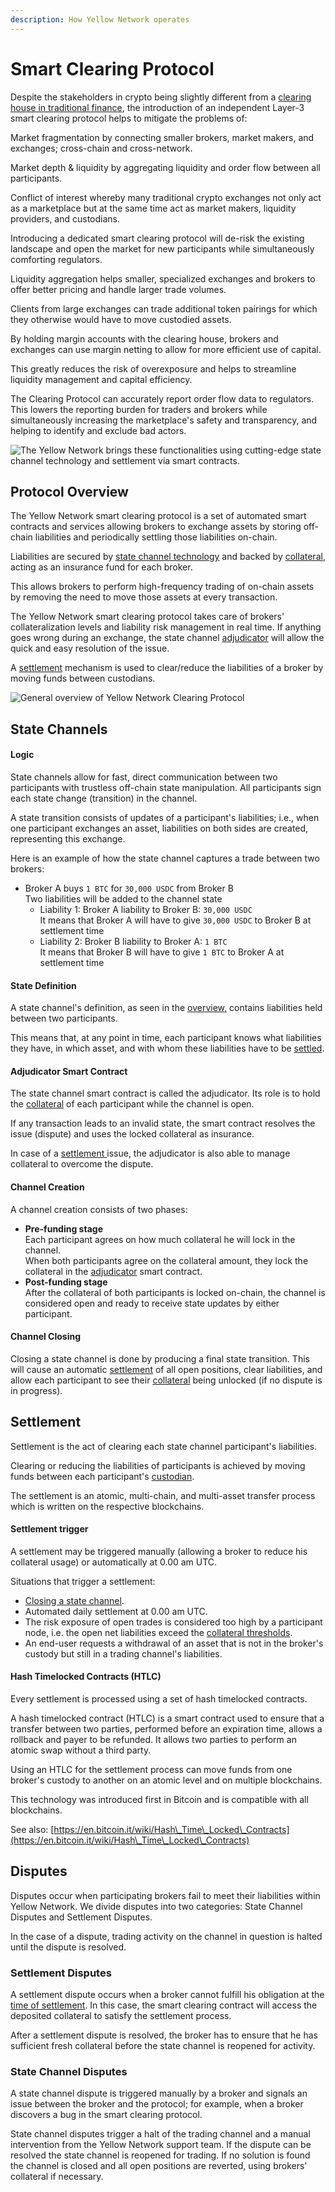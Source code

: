 ```yaml
---
description: How Yellow Network operates
---
```


# Smart Clearing Protocol

Despite the stakeholders in crypto being slightly different from a [clearing house in traditional finance](../../about/related-work/traditional-finance.md), the introduction of an independent Layer-3 smart clearing protocol helps to mitigate the problems of:

Market fragmentation by connecting smaller brokers, market makers, and exchanges; cross-chain and cross-network.

Market depth & liquidity by aggregating liquidity and order flow between all participants.

Conflict of interest whereby many traditional crypto exchanges not only act as a marketplace but at the same time act as market makers, liquidity providers, and custodians.

Introducing a dedicated smart clearing protocol will de-risk the existing landscape and open the market for new participants while simultaneously comforting regulators.

Liquidity aggregation helps smaller, specialized exchanges and brokers to offer better pricing and handle larger trade volumes.&#x20;

Clients from large exchanges can trade additional token pairings for which they otherwise would have to move custodied assets.&#x20;

By holding margin accounts with the clearing house, brokers and exchanges can use margin netting to allow for more efficient use of capital.&#x20;

This greatly reduces the risk of overexposure and helps to streamline liquidity management and capital efficiency.&#x20;

The Clearing Protocol can accurately report order flow data to regulators. This lowers the reporting burden for traders and brokers while simultaneously increasing the marketplace's safety and transparency, and helping to identify and exclude bad actors.&#x20;

![The Yellow Network brings these functionalities using cutting-edge state channel technology and settlement via smart contracts.](<../../.gitbook/assets/Benefits of a Crypto Clearing House (1).png>)

## Protocol Overview

The Yellow Network smart clearing protocol is a set of automated smart contracts and services allowing brokers to exchange assets by storing off-chain liabilities and periodically settling those liabilities on-chain.

Liabilities are secured by [state channel technology](smart-clearing-protocol.md#state-channel-protocol) and backed by [collateral](risk-management.md#collateral), acting as an insurance fund for each broker.

This allows brokers to perform high-frequency trading of on-chain assets by removing the need to move those assets at every transaction.

The Yellow Network smart clearing protocol takes care of brokers' collateralization levels and liability risk management in real time. If anything goes wrong during an exchange, the state channel [adjudicator](smart-clearing-protocol.md#adjudicator-smart-contract) will allow the quick and easy resolution of the issue.

A [settlement](smart-clearing-protocol.md#settlement) mechanism is used to clear/reduce the liabilities of a broker by moving funds between custodians.

![General overview of Yellow Network Clearing Protocol](<../../.gitbook/assets/Smart Clearing Protocol.png>)

## State Channels

#### Logic

State channels allow for fast, direct communication between two participants with trustless off-chain state manipulation. All participants sign each state change (transition) in the channel.

A state transition consists of updates of a participant's liabilities; i.e., when one participant exchanges an asset, liabilities on both sides are created, representing this exchange.

Here is an example of how the state channel captures a trade between two brokers:

* Broker A buys `1 BTC` for `30,000 USDC` from Broker B\
  Two liabilities will be added to the channel state
  * Liability 1: Broker A liability to Broker B: `30,000 USDC`\
    It means that Broker A will have to give `30,000 USDC` to Broker B at settlement time
  * Liability 2: Broker B liability to Broker A: `1 BTC`\
    It means that Broker B will have to give `1 BTC` to Broker A at settlement time

#### State Definition

A state channel's definition, as seen in the [overview,](smart-clearing-protocol.md#protocol-overview) contains liabilities held between two participants.

This means that, at any point in time, each participant knows what liabilities they have, in which asset, and with whom these liabilities have to be [settled](smart-clearing-protocol.md#settlement).

#### Adjudicator Smart Contract

The state channel smart contract is called the adjudicator. Its role is to hold the [collateral](risk-management.md#collateral) of each participant while the channel is open.

If any transaction leads to an invalid state, the smart contract resolves the issue (dispute) and uses the locked collateral as insurance.

In case of a [settlement ](smart-clearing-protocol.md#settlement)issue, the adjudicator is also able to manage collateral to overcome the dispute.

#### Channel Creation

A channel creation consists of two phases:

* **Pre-funding stage**\
  Each participant agrees on how much collateral he will lock in the channel.\
  When both participants agree on the collateral amount, they lock the collateral in the [adjudicator](smart-clearing-protocol.md#adjudicator-smart-contract) smart contract.
* **Post-funding stage**\
  After the collateral of both participants is locked on-chain, the channel is considered open and ready to receive state updates by either participant.

#### Channel Closing

Closing a state channel is done by producing a final state transition. This will cause an automatic [settlement](smart-clearing-protocol.md#settlement) of all open positions, clear liabilities, and allow each participant to see their [collateral](risk-management.md#collateral) being unlocked (if no dispute is in progress).



## Settlement

Settlement is the act of clearing each state channel participant's liabilities.

Clearing or reducing the liabilities of participants is achieved by moving funds between each participant's [custodian](custodial-layer.md).

The settlement is an atomic, multi-chain, and multi-asset transfer process which is written on the respective blockchains.&#x20;

#### Settlement trigger

A settlement may be triggered manually (allowing a broker to reduce his collateral usage) or automatically at 0.00 am UTC.

Situations that trigger a settlement:

* [Closing a state channel](smart-clearing-protocol.md#close-a-channel).
* Automated daily settlement at 0.00 am UTC.
* The risk exposure of open trades is considered too high by a participant node, i.e. the open net liabilities exceed the [collateral thresholds](risk-management.md#collateral-thresholds).&#x20;
* An end-user requests a withdrawal of an asset that is not in the broker's custody but still in a trading channel's liabilities.

#### Hash Timelocked Contracts (HTLC)

Every settlement is processed using a set of hash timelocked contracts.

A hash timelocked contract (HTLC) is a smart contract used to ensure that a transfer between two parties, performed before an expiration time, allows a rollback and payer to be refunded. It allows two parties to perform an atomic swap without a third party.

Using an HTLC for the settlement process can move funds from one broker's custody to another on an atomic level and on multiple blockchains.

This technology was introduced first in Bitcoin and is compatible with all blockchains.

See also: [https://en.bitcoin.it/wiki/Hash\_Time\_Locked\_Contracts](https://en.bitcoin.it/wiki/Hash\_Time\_Locked\_Contracts)

## Disputes

Disputes occur when participating brokers fail to meet their liabilities within Yellow Network. We divide disputes into two categories: State Channel Disputes and Settlement Disputes.&#x20;

In the case of a dispute, trading activity on the channel in question is halted until the dispute is resolved.&#x20;

### Settlement Disputes

A settlement dispute occurs when a broker cannot fulfill his obligation at the [time of settlement](smart-clearing-protocol.md#settlement-trigger). In this case, the smart clearing contract will access the deposited collateral to satisfy the settlement process.

After a settlement dispute is resolved, the broker has to ensure that he has sufficient fresh collateral before the state channel is reopened for activity.&#x20;

### State Channel Disputes

A state channel dispute is triggered manually by a broker and signals an issue between the broker and the protocol; for example, when a broker discovers a bug in the smart clearing protocol.&#x20;

State channel disputes trigger a halt of the trading channel and a manual intervention from the Yellow Network support team. If the dispute can be resolved the state channel is reopened for trading. If no solution is found the channel is closed and all open positions are reverted, using brokers' collateral if necessary.&#x20;

